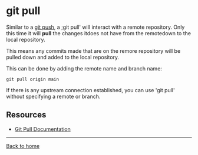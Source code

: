 # git pull
Similar to a [git push](./PUSH.md), a ;git pull' will interact with a remote repository.  Only this time it will **pull** the changes itdoes not have from the remotedown to the local repository.

This means any commits made that are on the remore repository will be pulled down and added to the local repository.

This can be done by adding the remote name and branch name:
```
git pull origin main
```
If there is any upstream connection established, you can use 'git pull' without specifying a remote or branch.
## Resources
- [Git Pull Documentation](https://git-scm.com/docs/git-pull)
---
[Back to home](../Readme.md)